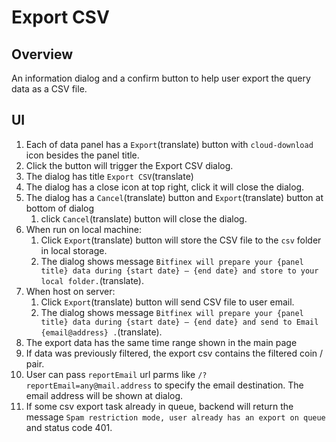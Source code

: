 # Export CSV

## Overview

An information dialog and a confirm button to help user export the query data as a CSV file.

## UI

1. Each of data panel has a `Export`(translate) button with `cloud-download` icon besides the panel title.
1. Click the button will trigger the Export CSV dialog.
1. The dialog has title `Export CSV`(translate)
1. The dialog has a close icon at top right, click it will close the dialog.
1. The dialog has a `Cancel`(translate) button and `Export`(translate) button at bottom of dialog
    1. click  `Cancel`(translate) button will close the dialog.
1. When run on local machine:
    1. Click `Export`(translate) button will store the CSV file to the `csv` folder in local storage.
    1. The dialog shows message `Bitfinex will prepare your {panel title} data during {start date} — {end date} and store to your local folder.`(translate).
1. When host on server:
    1.  Click `Export`(translate) button will send CSV file to user email.
    1. The dialog shows message `Bitfinex will prepare your {panel title} data during {start date} — {end date} and send to Email {email@address} .`(translate).
1. The export data has the same time range shown in the main page
1. If data was previously filtered, the export csv contains the filtered coin / pair.
1. User can pass `reportEmail` url parms like `/?reportEmail=any@mail.address` to specify the email destination. The email address will be shown at dialog.
1. If some csv export task already in queue, backend will return the message `Spam restriction mode, user already has an export on queue` and status code 401.
